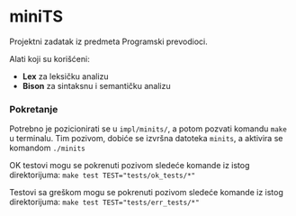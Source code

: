 # miniTS
Projektni zadatak iz predmeta Programski prevodioci.

Alati koji su korišćeni:

  - **Lex** za leksičku analizu
  - **Bison** za sintaksnu i semantičku analizu
### Pokretanje
Potrebno je pozicionirati se u `impl/minits/`, a potom pozvati komandu `make` u terminalu. Tim pozivom, dobiće se izvršna datoteka `minits`, a aktivira se komandom `./minits`

OK testovi mogu se pokrenuti pozivom sledeće komande iz istog direktorijuma:  `make test TEST="tests/ok_tests/*"`

Testovi sa greškom mogu se pokrenuti pozivom sledeće komande iz istog direktorijuma:  `make test TEST="tests/err_tests/*"`
